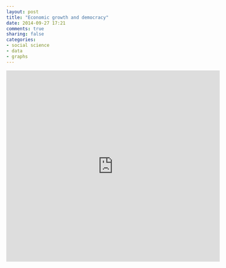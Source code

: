```yaml
---
layout: post
title: "Economic growth and democracy"
date: 2014-09-27 17:21
comments: true
sharing: false
categories: 
- social science
- data
- graphs
---
```


<iframe src="http://wl.figshare.com/articles/1185317/embed?show_title=0" width="568" height="509" frameborder="0"></iframe>